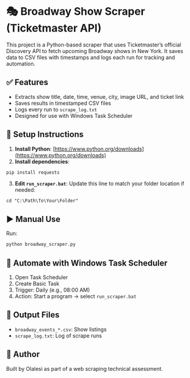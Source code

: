 # 🎭 Broadway Show Scraper (Ticketmaster API)

This project is a Python-based scraper that uses Ticketmaster’s official Discovery API to fetch upcoming Broadway shows in New York. It saves data to CSV files with timestamps and logs each run for tracking and automation.

## ✅ Features

- Extracts show title, date, time, venue, city, image URL, and ticket link
- Saves results in timestamped CSV files
- Logs every run to `scrape_log.txt`
- Designed for use with Windows Task Scheduler

## 🚀 Setup Instructions

1. **Install Python**: [https://www.python.org/downloads](https://www.python.org/downloads)
2. **Install dependencies**:
```bash
pip install requests
```
3. **Edit `run_scraper.bat`**:
Update this line to match your folder location if needed:
```
cd "C:\Path\To\Your\Folder"
```

## ▶️ Manual Use
Run:
```bash
python broadway_scraper.py
```

## 🔁 Automate with Windows Task Scheduler
1. Open Task Scheduler
2. Create Basic Task
3. Trigger: Daily (e.g., 08:00 AM)
4. Action: Start a program → select `run_scraper.bat`

## 📄 Output Files
- `broadway_events_*.csv`: Show listings
- `scrape_log.txt`: Log of scrape runs

## 👤 Author
Built by Olalesi as part of a web scraping technical assessment.
